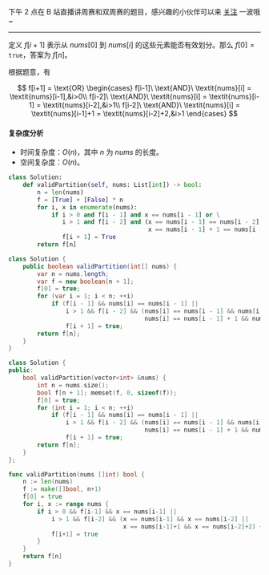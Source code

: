 下午 2 点在 B 站直播讲周赛和双周赛的题目，感兴趣的小伙伴可以来 [关注](https://space.bilibili.com/206214/dynamic) 一波哦~

---

定义 $f[i+1]$ 表示从 $\textit{nums}[0]$ 到 $\textit{nums}[i]$ 的这些元素能否有效划分。那么 $f[0] = \texttt{true}$，答案为 $f[n]$。

根据题意，有

$$
f[i+1] = \text{OR}
\begin{cases} 
f[i-1]\ \text{AND}\ \textit{nums}[i] = \textit{nums}[i-1],&i>0\\
f[i-2]\ \text{AND}\ \textit{nums}[i] = \textit{nums}[i-1] = \textit{nums}[i-2],&i>1\\
f[i-2]\ \text{AND}\ \textit{nums}[i] = \textit{nums}[i-1]+1 = \textit{nums}[i-2]+2,&i>1
\end{cases}
$$

#### 复杂度分析

- 时间复杂度：$O(n)$，其中 $n$ 为 $\textit{nums}$ 的长度。
- 空间复杂度：$O(n)$。

```py [sol1-Python3]
class Solution:
    def validPartition(self, nums: List[int]) -> bool:
        n = len(nums)
        f = [True] + [False] * n
        for i, x in enumerate(nums):
            if i > 0 and f[i - 1] and x == nums[i - 1] or \
               i > 1 and f[i - 2] and (x == nums[i - 1] == nums[i - 2] or
                                       x == nums[i - 1] + 1 == nums[i - 2] + 2):
               f[i + 1] = True
        return f[n]
```

```java [sol1-Java]
class Solution {
    public boolean validPartition(int[] nums) {
        var n = nums.length;
        var f = new boolean[n + 1];
        f[0] = true;
        for (var i = 1; i < n; ++i)
            if (f[i - 1] && nums[i] == nums[i - 1] ||
                i > 1 && f[i - 2] && (nums[i] == nums[i - 1] && nums[i] == nums[i - 2] ||
                                      nums[i] == nums[i - 1] + 1 && nums[i] == nums[i - 2] + 2))
                f[i + 1] = true;
        return f[n];
    }
}
```

```cpp [sol1-C++]
class Solution {
public:
    bool validPartition(vector<int> &nums) {
        int n = nums.size();
        bool f[n + 1]; memset(f, 0, sizeof(f));
        f[0] = true;
        for (int i = 1; i < n; ++i)
            if (f[i - 1] && nums[i] == nums[i - 1] ||
                i > 1 && f[i - 2] && (nums[i] == nums[i - 1] && nums[i] == nums[i - 2] ||
                                      nums[i] == nums[i - 1] + 1 && nums[i] == nums[i - 2] + 2))
                f[i + 1] = true;
        return f[n];
    }
};
```

```go [sol1-Go]
func validPartition(nums []int) bool {
	n := len(nums)
	f := make([]bool, n+1)
	f[0] = true
	for i, x := range nums {
		if i > 0 && f[i-1] && x == nums[i-1] ||
			i > 1 && f[i-2] && (x == nums[i-1] && x == nums[i-2] ||
				                x == nums[i-1]+1 && x == nums[i-2]+2) {
			f[i+1] = true
		}
	}
	return f[n]
}
```
